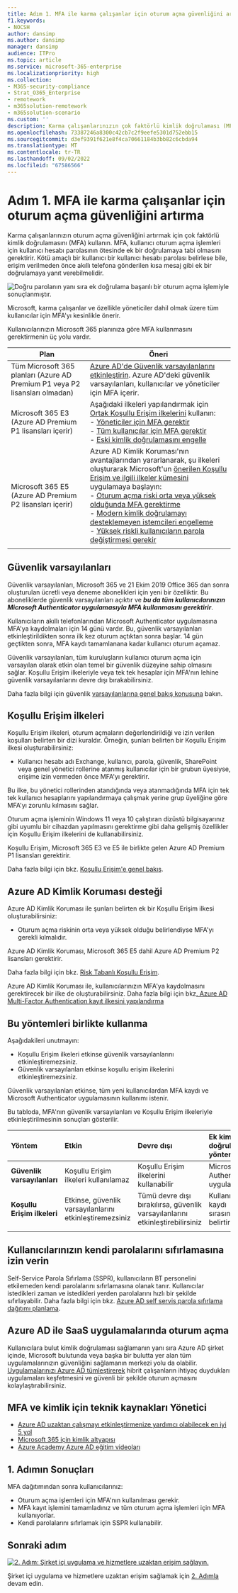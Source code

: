 ```yaml
---
title: Adım 1. MFA ile karma çalışanlar için oturum açma güvenliğini artırma
f1.keywords:
- NOCSH
author: dansimp
ms.author: dansimp
manager: dansimp
audience: ITPro
ms.topic: article
ms.service: microsoft-365-enterprise
ms.localizationpriority: high
ms.collection:
- M365-security-compliance
- Strat_O365_Enterprise
- remotework
- m365solution-remotework
- m365solution-scenario
ms.custom: ''
description: Karma çalışanlarınızın çok faktörlü kimlik doğrulaması (MFA) ile oturum açmasını zorunlu kılar.
ms.openlocfilehash: 73387246a8300c42cb7c2f9eefe5301d752ebb15
ms.sourcegitcommit: d3ef9391f621e8f4ca70661184b3bb82c6cbda94
ms.translationtype: MT
ms.contentlocale: tr-TR
ms.lasthandoff: 09/02/2022
ms.locfileid: "67586566"
---
```

# <a name="step-1-increase-sign-in-security-for-hybrid-workers-with-mfa"></a>Adım 1. MFA ile karma çalışanlar için oturum açma güvenliğini artırma

Karma çalışanlarınızın oturum açma güvenliğini artırmak için çok faktörlü kimlik doğrulamasını (MFA) kullanın. MFA, kullanıcı oturum açma işlemleri için kullanıcı hesabı parolasının ötesinde ek bir doğrulamaya tabi olmasını gerektirir. Kötü amaçlı bir kullanıcı bir kullanıcı hesabı parolası belirlese bile, erişim verilmeden önce akıllı telefona gönderilen kısa mesaj gibi ek bir doğrulamaya yanıt verebilmelidir.

![Doğru parolanın yanı sıra ek doğrulama başarılı bir oturum açma işlemiyle sonuçlanmıştır.](../media/empower-people-to-work-remotely/remote-workers-mfa.png)

Microsoft, karma çalışanlar ve özellikle yöneticiler dahil olmak üzere tüm kullanıcılar için MFA'yı kesinlikle önerir.

Kullanıcılarınızın Microsoft 365 planınıza göre MFA kullanmasını gerektirmenin üç yolu vardır.

|Plan  |Öneri  |
|---------|---------|
|Tüm Microsoft 365 planları (Azure AD Premium P1 veya P2 lisansları olmadan)     |[Azure AD'de Güvenlik varsayılanlarını etkinleştirin](/azure/active-directory/fundamentals/concept-fundamentals-security-defaults). Azure AD'deki güvenlik varsayılanları, kullanıcılar ve yöneticiler için MFA içerir.   |
|Microsoft 365 E3 (Azure AD Premium P1 lisansları içerir)     | Aşağıdaki ilkeleri yapılandırmak için [Ortak Koşullu Erişim ilkelerini](/azure/active-directory/conditional-access/concept-conditional-access-policy-common) kullanın: <br>- [Yöneticiler için MFA gerektir](/azure/active-directory/conditional-access/howto-conditional-access-policy-admin-mfa) <br>- [Tüm kullanıcılar için MFA gerektir](/azure/active-directory/conditional-access/howto-conditional-access-policy-all-users-mfa) <br> - [Eski kimlik doğrulamasını engelle](/azure/active-directory/conditional-access/howto-conditional-access-policy-block-legacy)       |
|Microsoft 365 E5 (Azure AD Premium P2 lisansları içerir)     | Azure AD Kimlik Koruması'nın avantajlarından yararlanarak, şu ilkeleri oluşturarak Microsoft'un [önerilen Koşullu Erişim ve ilgili ilkeler kümesini](../security/office-365-security/identity-access-policies.md) uygulamaya başlayın:<br> - [Oturum açma riski orta veya yüksek olduğunda MFA gerektirme](../security/office-365-security/identity-access-policies.md#require-mfa-based-on-sign-in-risk) <br>- [Modern kimlik doğrulamayı desteklemeyen istemcileri engelleme](../security/office-365-security/identity-access-policies.md#block-clients-that-dont-support-multi-factor)<br>- [Yüksek riskli kullanıcıların parola değiştirmesi gerekir](../security/office-365-security/identity-access-policies.md#high-risk-users-must-change-password)       |
| | |

## <a name="security-defaults"></a>Güvenlik varsayılanları

Güvenlik varsayılanları, Microsoft 365 ve 21 Ekim 2019 Office 365 dan sonra oluşturulan ücretli veya deneme abonelikleri için yeni bir özelliktir. Bu aboneliklerde güvenlik varsayılanları açıktır ve ***bu da tüm kullanıcılarınızın Microsoft Authenticator uygulamasıyla MFA kullanmasını gerektirir***.
 
Kullanıcıların akıllı telefonlarından Microsoft Authenticator uygulamasına MFA'ya kaydolmaları için 14 günü vardır. Bu, güvenlik varsayılanları etkinleştirildikten sonra ilk kez oturum açtıktan sonra başlar. 14 gün geçtikten sonra, MFA kaydı tamamlanana kadar kullanıcı oturum açamaz.

Güvenlik varsayılanları, tüm kuruluşların kullanıcı oturum açma için varsayılan olarak etkin olan temel bir güvenlik düzeyine sahip olmasını sağlar. Koşullu Erişim ilkeleriyle veya tek tek hesaplar için MFA'nın lehine güvenlik varsayılanlarını devre dışı bırakabilirsiniz.

Daha fazla bilgi için güvenlik [varsayılanlarına genel bakış konusuna](/azure/active-directory/fundamentals/concept-fundamentals-security-defaults) bakın.

## <a name="conditional-access-policies"></a>Koşullu Erişim ilkeleri

Koşullu Erişim ilkeleri, oturum açmaların değerlendirildiği ve izin verilen koşulları belirten bir dizi kuraldır. Örneğin, şunları belirten bir Koşullu Erişim ilkesi oluşturabilirsiniz:

- Kullanıcı hesabı adı Exchange, kullanıcı, parola, güvenlik, SharePoint veya genel yönetici rollerine atanmış kullanıcılar için bir grubun üyesiyse, erişime izin vermeden önce MFA'yı gerektirir.

Bu ilke, bu yönetici rollerinden atandığında veya atanmadığında MFA için tek tek kullanıcı hesaplarını yapılandırmaya çalışmak yerine grup üyeliğine göre MFA'yı zorunlu kılmasını sağlar.

Oturum açma işleminin Windows 11 veya 10 çalıştıran dizüstü bilgisayarınız gibi uyumlu bir cihazdan yapılmasını gerektirme gibi daha gelişmiş özellikler için Koşullu Erişim ilkelerini de kullanabilirsiniz.

Koşullu Erişim, Microsoft 365 E3 ve E5 ile birlikte gelen Azure AD Premium P1 lisansları gerektirir.

Daha fazla bilgi için bkz. [Koşullu Erişim'e genel bakış](/azure/active-directory/conditional-access/overview).

## <a name="azure-ad-identity-protection-support"></a>Azure AD Kimlik Koruması desteği

Azure AD Kimlik Koruması ile şunları belirten ek bir Koşullu Erişim ilkesi oluşturabilirsiniz:

- Oturum açma riskinin orta veya yüksek olduğu belirlendiyse MFA'yı gerekli kılmalıdır.

Azure AD Kimlik Koruması, Microsoft 365 E5 dahil Azure AD Premium P2 lisansları gerektirir.

Daha fazla bilgi için bkz. [Risk Tabanlı Koşullu Erişim](/azure/active-directory/conditional-access/howto-conditional-access-policy-risk#require-mfa-medium-or-high-sign-in-risk-users).

Azure AD Kimlik Koruması ile, kullanıcılarınızın MFA'ya kaydolmasını gerektirecek bir ilke de oluşturabilirsiniz. Daha fazla bilgi için bkz[. Azure AD Multi-Factor Authentication kayıt ilkesini yapılandırma](/azure/active-directory/identity-protection/howto-identity-protection-configure-mfa-policy)


## <a name="using-these-methods-together"></a>Bu yöntemleri birlikte kullanma

Aşağıdakileri unutmayın:

- Koşullu Erişim ilkeleri etkinse güvenlik varsayılanlarını etkinleştiremezsiniz.
- Güvenlik varsayılanları etkinse koşullu erişim ilkelerini etkinleştiremezsiniz.

Güvenlik varsayılanları etkinse, tüm yeni kullanıcılardan MFA kaydı ve Microsoft Authenticator uygulamasının kullanımı istenir. 

Bu tabloda, MFA'nın güvenlik varsayılanları ve Koşullu Erişim ilkeleriyle etkinleştirilmesinin sonuçları gösterilir.

| Yöntem | Etkin | Devre dışı | Ek kimlik doğrulama yöntemi |
|:-------|:-----|:-------|:-------|
| **Güvenlik varsayılanları**  | Koşullu Erişim ilkeleri kullanılamaz | Koşullu Erişim ilkelerini kullanabilir | Microsoft Authenticator uygulaması |
| **Koşullu Erişim ilkeleri** | Etkinse, güvenlik varsayılanlarını etkinleştiremezsiniz | Tümü devre dışı bırakılırsa, güvenlik varsayılanlarını etkinleştirebilirsiniz  | Kullanıcı MFA kaydı sırasında belirtir  |
||||

## <a name="let-your-users-reset-their-own-passwords"></a>Kullanıcılarınızın kendi parolalarını sıfırlamasına izin verin

Self-Service Parola Sıfırlama (SSPR), kullanıcıların BT personelini etkilemeden kendi parolalarını sıfırlamasına olanak tanır. Kullanıcılar istedikleri zaman ve istedikleri yerden parolalarını hızlı bir şekilde sıfırlayabilir. Daha fazla bilgi için bkz. [Azure AD self servis parola sıfırlama dağıtımı planlama](/azure/active-directory/authentication/howto-sspr-deployment).

## <a name="sign-in-to-saas-apps-with-azure-ad"></a>Azure AD ile SaaS uygulamalarında oturum açma

Kullanıcılara bulut kimlik doğrulaması sağlamanın yanı sıra Azure AD şirket içinde, Microsoft bulutunda veya başka bir bulutta yer alan tüm uygulamalarınızın güvenliğini sağlamanın merkezi yolu da olabilir. [Uygulamalarınızı Azure AD tümleştirerek](/azure/active-directory/manage-apps/plan-an-application-integration) hibrit çalışanların ihtiyaç duydukları uygulamaları keşfetmesini ve güvenli bir şekilde oturum açmasını kolaylaştırabilirsiniz.

## <a name="admin-technical-resources-for-mfa-and-identity"></a>MFA ve kimlik için teknik kaynakları Yönetici

- [Azure AD uzaktan çalışmayı etkinleştirmenize yardımcı olabilecek en iyi 5 yol](https://techcommunity.microsoft.com/t5/azure-active-directory-identity/top-5-ways-your-azure-ad-can-help-you-enable-remote-work/ba-p/1144691)
- [Microsoft 365 için kimlik altyapısı](../enterprise/deploy-identity-solution-overview.md)
- [Azure Academy Azure AD eğitim videoları](https://www.youtube.com/watch?v=pN8o0owHfI0&list=PL-V4YVm6AmwUFpC3rXr2i2piRQ708q_ia)

## <a name="results-of-step-1"></a>1. Adımın Sonuçları

MFA dağıtımından sonra kullanıcılarınız:

- Oturum açma işlemleri için MFA'nın kullanılması gerekir.
- MFA kayıt işlemini tamamladınız ve tüm oturum açma işlemleri için MFA kullanıyorlar.
- Kendi parolalarını sıfırlamak için SSPR kullanabilir.

## <a name="next-step"></a>Sonraki adım

[![2. Adım: Şirket içi uygulama ve hizmetlere uzaktan erişim sağlayın.](../media/empower-people-to-work-remotely/remote-workers-step-grid-2.png)](empower-people-to-work-remotely-remote-access.md)

Şirket içi uygulama ve hizmetlere uzaktan erişim sağlamak için [2. Adımla](empower-people-to-work-remotely-remote-access.md) devam edin.